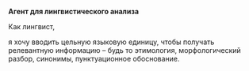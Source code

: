 **Агент для лингвистического анализа**

Как лингвист,

я хочу вводить цельную языковую единицу,
чтобы получать релевантную информацию – будь то этимология, морфологический разбор, синонимы, пунктуационное обоснование.
